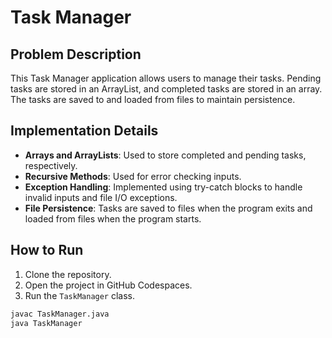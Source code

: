 # Task Manager

## Problem Description
This Task Manager application allows users to manage their tasks. Pending tasks are stored in an ArrayList, and completed tasks are stored in an array. The tasks are saved to and loaded from files to maintain persistence.

## Implementation Details
- **Arrays and ArrayLists**: Used to store completed and pending tasks, respectively.
- **Recursive Methods**: Used for error checking inputs.
- **Exception Handling**: Implemented using try-catch blocks to handle invalid inputs and file I/O exceptions.
- **File Persistence**: Tasks are saved to files when the program exits and loaded from files when the program starts.

## How to Run
1. Clone the repository.
2. Open the project in GitHub Codespaces.
3. Run the `TaskManager` class.

```bash
javac TaskManager.java
java TaskManager
